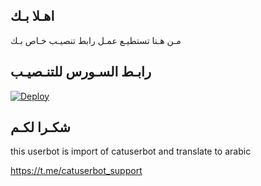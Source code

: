 ## اهـلا بـك
مـن هـنا تستطيـع عمـل رابط تنصيـب خـاص بـك

## رابـط السـورس للتنـصيـب

[![Deploy](https://www.herokucdn.com/deploy/button.svg)](https://heroku.com/deploy?template=https://github.com/lli1l0/jmthon)

## شكـرا لكـم 


this userbot is import of catuserbot and translate to arabic

https://t.me/catuserbot_support

